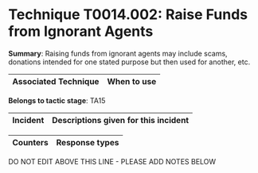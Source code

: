 # Technique T0014.002: Raise Funds from Ignorant Agents

**Summary**: Raising funds from ignorant agents may include scams, donations intended for one stated purpose but then used for another, etc.


| Associated Technique | When to use |
| --------- | ------------------------- |


**Belongs to tactic stage**: TA15


| Incident | Descriptions given for this incident |
| -------- | -------------------- |



| Counters | Response types |
| -------- | -------------- |


DO NOT EDIT ABOVE THIS LINE - PLEASE ADD NOTES BELOW